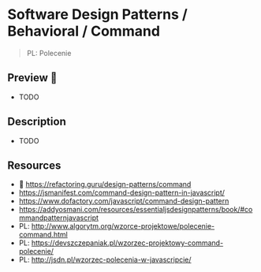 # Software Design Patterns / Behavioral / Command

> PL: Polecenie

## Preview 🎉

* TODO

## Description

* TODO

## Resources

* 🚀 <https://refactoring.guru/design-patterns/command>
* <https://jsmanifest.com/command-design-pattern-in-javascript/>
* <https://www.dofactory.com/javascript/command-design-pattern>
* <https://addyosmani.com/resources/essentialjsdesignpatterns/book/#commandpatternjavascript>
* PL: <http://www.algorytm.org/wzorce-projektowe/polecenie-command.html>
* PL: <https://devszczepaniak.pl/wzorzec-projektowy-command-polecenie/>
* PL: <http://jsdn.pl/wzorzec-polecenia-w-javascripcie/>
